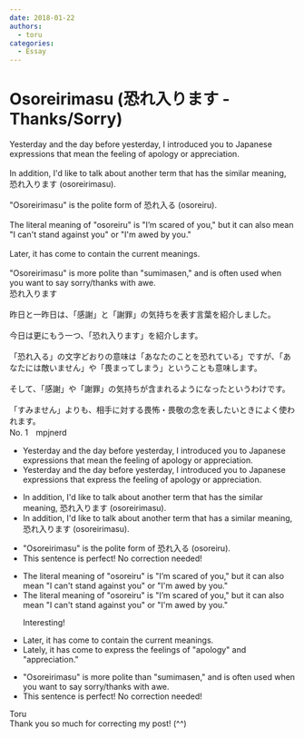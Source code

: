 ```yaml
---
date: 2018-01-22
authors:
  - toru
categories:
  - Essay
---
```


<h1 id="subject_show">Osoreirimasu (恐れ入ります - Thanks/Sorry)</h1>
<div class="date" hidden>Jan 22, 2018 20:45</div>
<div id="post"><div id="body_show_ori">
Yesterday and the day before yesterday, I introduced you to Japanese expressions that mean the feeling of apology or appreciation.<br/><br/>In addition, I'd like to talk about another term that has the similar meaning, 恐れ入ります (osoreirimasu).<br/><br/>"Osoreirimasu" is the polite form of 恐れ入る (osoreiru).<br/><br/>The literal meaning of "osoreiru" is "I’m scared of you," but it can also mean "I can't stand against you" or "I'm awed by you."<br/><br/>Later, it has come to contain the current meanings.<br/><br/>"Osoreirimasu" is more polite than "sumimasen," and is often used when you want to say sorry/thanks with awe.
</div></div>

<!-- more -->

<div id="post_ja"><div id="body_show_mo">
恐れ入ります<br/><br/>昨日と一昨日は、「感謝」と「謝罪」の気持ちを表す言葉を紹介しました。<br/><br/>今日は更にもう一つ、「恐れ入ります」を紹介します。<br/><br/>「恐れ入る」の文字どおりの意味は「あなたのことを恐れている」ですが、「あなたには敵いません」や「畏まってしまう」ということも意味します。<br/><br/>そして、「感謝」や「謝罪」の気持ちが含まれるようになったというわけです。<br/><br/>「すみません」よりも、相手に対する畏怖・畏敬の念を表したいときによく使われます。
</div></div>
<div id="block"><div class="first_name"> No. 1　<span class="just_name">mpjnerd</span></div><div id="block2">
<ul class="correction_field">
<li class="incorrect">Yesterday and the day before yesterday, I introduced you to Japanese expressions that mean the feeling of apology or appreciation.</li>
<li class="corrected correct">
Yesterday and the day before yesterday, I introduced you to Japanese expressions that express the feeling of apology or appreciation.
</li>
</ul>
<ul class="correction_field">
<li class="incorrect">In addition, I'd like to talk about another term that has the similar meaning, 恐れ入ります (osoreirimasu).</li>
<li class="corrected correct">
In addition, I'd like to talk about another term that has a similar meaning, 恐れ入ります (osoreirimasu).
</li>
</ul>
<ul class="correction_field">
<li class="incorrect">"Osoreirimasu" is the polite form of 恐れ入る (osoreiru).</li>
<li class="corrected perfect">This sentence is perfect! No correction needed!</li>
</ul>
<ul class="correction_field">
<li class="incorrect">The literal meaning of "osoreiru" is "I’m scared of you," but it can also mean "I can't stand against you" or "I'm awed by you."</li>
<li class="corrected correct">
The literal meaning of "osoreiru" is "I’m scared of you," but it can also mean "I can't stand against you" or "I'm awed by you."
<p class="correction_comment">Interesting!</p>
</li>
</ul>
<ul class="correction_field">
<li class="incorrect">Later, it has come to contain the current meanings.</li>
<li class="corrected correct">
Lately, it has come to express the feelings of "apology" and "appreciation." 
</li>
</ul>
<ul class="correction_field">
<li class="incorrect">"Osoreirimasu" is more polite than "sumimasen," and is often used when you want to say sorry/thanks with awe.</li>
<li class="corrected perfect">This sentence is perfect! No correction needed!</li>
</ul>
</div><div class="name"><span class="just_name">Toru</span><br>
Thank you so much for correcting my post! (^^)
</div>
</div>
